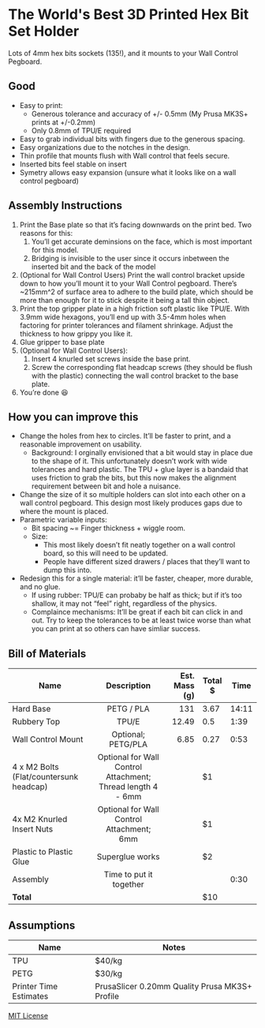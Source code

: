 # The World's Best 3D Printed Hex Bit Set Holder

Lots of 4mm hex bits sockets (135!), and it mounts to your Wall Control Pegboard.
## Good
* Easy to print:
  * Generous tolerance and accuracy of +/- 0.5mm (My Prusa MK3S+ prints at +/-0.2mm) 
  * Only 0.8mm of TPU/E required
* Easy to grab individual bits with fingers due to the generous spacing.
* Easy organizations due to the notches in the design.
* Thin profile that mounts flush with Wall control that feels secure.
* Inserted bits feel stable on insert
* Symetry allows easy expansion (unsure what it looks like on a wall control pegboard)

## Assembly Instructions  

1. Print the Base plate so that it’s facing downwards on the print bed. Two reasons for this:
   1. You’ll get accurate deminsions on the face, which is most important for this model. 
   2. Bridging is invisible to the user since it occurs inbetween the inserted bit and the back of the model
2. (Optional for Wall Control Users) Print the wall control bracket upside down to how you’ll mount it to your Wall Control pegboard. There’s ~215mm^2 of surface area to adhere to the build plate, which should be more than enough for it to stick despite it being a tall thin object.
3. Print the top gripper plate in a high friction soft plastic like TPU/E. With 3.9mm wide hexagons, you’ll end up with 3.5-4mm holes when factoring for printer tolerances and filament shrinkage. Adjust the thickness to how grippy you like it.
4. Glue gripper to base plate
5. (Optional for Wall Control Users):
   1. Insert 4 knurled set screws inside the base print.
   2. Screw the corresponding flat headcap screws (they should be flush with the plastic) connecting the wall control bracket to the base plate.
6. You’re done 😆

## How you can improve this
* Change the holes from hex to circles. It’ll be faster to print, and a reasonable improvement on usability. 
  * Background: I orginally envisioned that a bit would stay in place due to the shape of it. This unfortunately doesn’t work with wide tolerances and hard plastic. The TPU + glue layer is a bandaid that uses friction to grab the bits, but this now makes the alignment requirement between bit and hole a nuisance. 
* Change the size of it so multiple holders can slot into each other on a wall control pegboard. This design most likely produces gaps due to where the mount is placed.
* Parametric variable inputs: 
  * Bit spacing ~= Finger thickness + wiggle room.
  * Size: 
    * This most likely doesn’t fit neatly together on a wall control board, so this will need to be updated.
    * People have different sized drawers / places that they’ll want to dump this into.
* Redesign this for a single material: it’ll be faster, cheaper, more durable, and no glue.
  * If using rubber: TPU/E can probaby be half as thick; but if it’s too shallow, it may not “feel” right, regardless of the physics.
  * Complaince mechanisms: It’ll be great if each bit can click in and out. Try to keep the tolerances to be at least twice worse than what you can print at so others can have simliar success.

## Bill of Materials 
| Name                                    | Description                                                 | Est. Mass (g) | Total $ | Time  |
|-----------------------------------------|:-----------------------------------------------------------:|--------------:|---------|-------|
| Hard Base                               | PETG / PLA                                                  | 131           | 3.67    | 14:11 |
| Rubbery Top                             | TPU/E                                                       | 12.49         | 0.5     | 1:39  |
| Wall Control Mount                      | Optional; PETG/PLA                                          | 6.85          | 0.27    | 0:53  |
| 4 x M2 Bolts (Flat/countersunk headcap) | Optional for Wall Control Attachment; Thread length 4 - 6mm |               | $1      |       |
| 4x M2 Knurled Insert Nuts               | Optional for Wall Control Attachment; 6mm                   |               | $1      |       |
| Plastic to Plastic Glue                 | Superglue works                                             |               | $2      |       |
| Assembly                                | Time to put it together                                     |               |         | 0:30  |
| **Total**                               |                                                             |               | $10     |       |

## Assumptions 
| Name                   | Notes                                          |
|------------------------|------------------------------------------------|
| TPU                    | $40/kg                                         |
| PETG                   | $30/kg                                         |
| Printer Time Estimates | PrusaSlicer 0.20mm Quality Prusa MK3S+ Profile |

[MIT License](https://github.com/D3MZ/WorldsBest3DPrintedHexBitSetHolder/blob/main/LICENSE)

